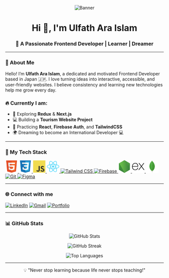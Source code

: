 <p align="center">
  <img src="https://i.ibb.co/n8c6XYZV/raw-se-2025-07-15-T14-05-49-Z-sp-r-sv-2024-08-04-sr-b-scid-695a8fd0-0646-5c51-af30-2f2dde02ae28-skoi.png" alt="Banner" />
</p>

<h1 align="center">Hi 👋, I'm Ulfath Ara Islam</h1>
<h3 align="center">🚀 A Passionate Frontend Developer | Learner | Dreamer</h3>


---

### 📝 About Me

Hello! I’m **Ulfath Ara Islam**, a dedicated and motivated Frontend Developer based in Japan 🇯🇵. I love turning ideas into interactive, accessible, and user-friendly websites. I believe consistency and learning new technologies help me grow every day. 

### 🔥 Currently I am:
- 🌱 Exploring **Redux** & **Next.js**
- 💻 Building a **Tourism Website Project**
- 🎯 Practicing **React**, **Firebase Auth**, and **TailwindCSS**
- 🌍 Dreaming to become an International Developer 💻

---

### 🚀 My Tech Stack

<p align="left">
  <a href="https://developer.mozilla.org/en-US/docs/Web/HTML" target="_blank"> <img src="https://raw.githubusercontent.com/devicons/devicon/master/icons/html5/html5-original.svg" alt="HTML5" width="40" height="40"/> </a>
  <a href="https://developer.mozilla.org/en-US/docs/Web/CSS" target="_blank"> <img src="https://raw.githubusercontent.com/devicons/devicon/master/icons/css3/css3-original.svg" alt="CSS3" width="40" height="40"/> </a>
  <a href="https://developer.mozilla.org/en-US/docs/Web/JavaScript" target="_blank"> <img src="https://raw.githubusercontent.com/devicons/devicon/master/icons/javascript/javascript-original.svg" alt="JavaScript" width="40" height="40"/> </a>
  <a href="https://react.dev/" target="_blank"> <img src="https://raw.githubusercontent.com/devicons/devicon/master/icons/react/react-original.svg" alt="React" width="40" height="40"/> </a>
  <a href="https://tailwindcss.com/" target="_blank"> <img src="https://www.vectorlogo.zone/logos/tailwindcss/tailwindcss-icon.svg" alt="Tailwind CSS" width="40" height="40"/> </a>
  <a href="https://firebase.google.com/" target="_blank"> <img src="https://www.vectorlogo.zone/logos/firebase/firebase-icon.svg" alt="Firebase" width="40" height="40"/> </a>
  <a href="https://nodejs.org/en/" target="_blank"> <img src="https://raw.githubusercontent.com/devicons/devicon/master/icons/nodejs/nodejs-original.svg" alt="Node.js" width="40" height="40"/> </a>
  <a href="https://expressjs.com/" target="_blank"> <img src="https://raw.githubusercontent.com/devicons/devicon/master/icons/express/express-original.svg" alt="Express.js" width="40" height="40"/> </a>
  <a href="https://www.mongodb.com/" target="_blank"> <img src="https://raw.githubusercontent.com/devicons/devicon/master/icons/mongodb/mongodb-original.svg" alt="MongoDB" width="40" height="40"/> </a>
  <a href="https://git-scm.com/" target="_blank"> <img src="https://www.vectorlogo.zone/logos/git-scm/git-scm-icon.svg" alt="Git" width="40" height="40"/> </a>
  <a href="https://www.figma.com/" target="_blank"> <img src="https://www.vectorlogo.zone/logos/figma/figma-icon.svg" alt="Figma" width="40" height="40"/> </a>
</p>

---

### 🌐 Connect with me

<p align="left">
  <a href="https://www.linkedin.com/in/ulfatharaislam/" target="_blank"><img src="https://raw.githubusercontent.com/rahuldkjain/github-profile-readme-generator/master/src/images/icons/Social/linked-in-alt.svg" alt="LinkedIn" width="30" height="30"/></a>
  <a href="mailto:ulfath.ara.islam@gmail.com" target="_blank"><img src="https://img.icons8.com/fluency/48/000000/gmail-new.png" alt="Gmail" width="30" height="30"/></a>
  <a href="https://ulfath-ara-islam.netlify.app/" target="_blank"><img src="https://img.icons8.com/fluency/48/domain.png" alt="Portfolio" width="30" height="30"/></a>
</p>

---

### 📊 GitHub Stats

<p align="center">
  <img src="https://github-readme-stats.vercel.app/api?username=ulfatharaislam&show_icons=true&theme=default" alt="GitHub Stats" />
</p>

<p align="center">
  <img src="https://github-readme-streak-stats.herokuapp.com/?user=ulfatharaislam" alt="GitHub Streak" />
</p>

<p align="center">
  <img src="https://github-readme-stats.vercel.app/api/top-langs/?username=ulfatharaislam&layout=compact&langs_count=6" alt="Top Languages" />
</p>

---

<p align="center"> 
  💡 "Never stop learning because life never stops teaching!"  
</p>
